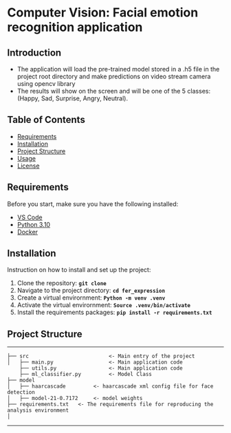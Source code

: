 # **Computer Vision: Facial emotion recognition application**

## **Introduction**
- The application will load the pre-trained model stored in a .h5 file in the project root directory and make predictions on video stream camera using opencv library
- The results will show on the screen and will be one of the 5 classes: (Happy, Sad, Surprise, Angry, Neutral).

## **Table of Contents**

- [Requirements](#requirements)
- [Installation](#installation)
- [Project Structure](#project-structure)
- [Usage](#usage)
- [License](#license)

## **Requirements**

Before you start, make sure you have the following installed:

- [VS Code](https://code.visualstudio.com/download)
- [Python 3.10](https://www.python.org/downloads/)
- [Docker](https://www.docker.com/get-started)

## **Installation**

Instruction on how to install and set up the project:
1. Clone the repository: **`git clone`**
2. Navigate to the project directory: **`cd fer_expression`**
3. Create a virtual envirornment: **`Python -m venv .venv`**
4. Activate the virtual envirornment: **`Source .venv/bin/activate`**
5. Install the requirements packages: **`pip install -r requirements.txt`**

## Project Structure
------------
    ├── src                          <- Main entry of the project
    │   ├── main.py                  <- Main application code
        ├── utils.py                 <- Main application code
        ├── ml_classifier.py         <- Model Class
    ├── model
    │   ├── haarcascade         <- haarcascade xml config file for face detection
    │   ├── model-21-0.7172     <- model weights
    ├── requirements.txt   <- The requirements file for reproducing the analysis environment
    │

--------
